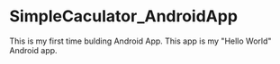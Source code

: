 # SimpleCaculator_AndroidApp

This is my first time bulding Android App. This app is my "Hello World" Android app.

